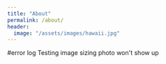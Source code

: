 ```yaml
---
title: "About"
permalink: /about/
header:
  image: "/assets/images/hawaii.jpg"
---
```



#error log
Testing image sizing photo won't show up